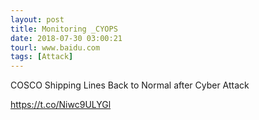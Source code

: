 ```yaml
---
layout: post
title: Monitoring _CYOPS
date: 2018-07-30 03:00:21
tourl: www.baidu.com
tags: [Attack]
---
```

COSCO Shipping Lines Back to Normal after Cyber Attack

https://t.co/Niwc9ULYGl